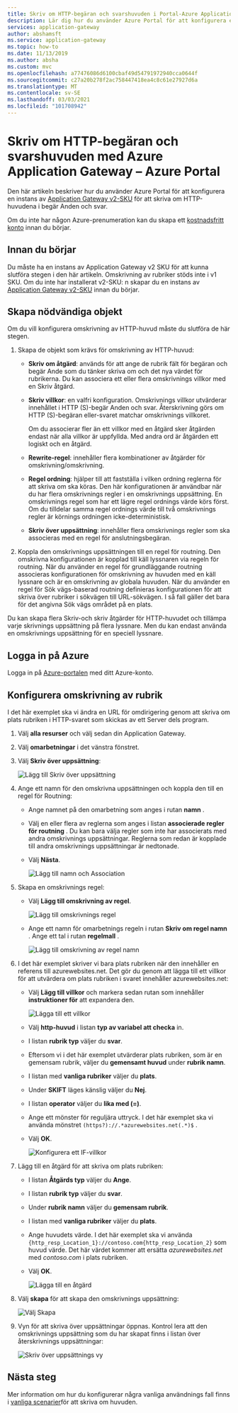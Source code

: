 ```yaml
---
title: Skriv om HTTP-begäran och svarshuvuden i Portal-Azure Application Gateway
description: Lär dig hur du använder Azure Portal för att konfigurera en Azure Application-Gateway för att skriva om HTTP-huvudena i de begär Anden och svar som passerar genom gatewayen
services: application-gateway
author: abshamsft
ms.service: application-gateway
ms.topic: how-to
ms.date: 11/13/2019
ms.author: absha
ms.custom: mvc
ms.openlocfilehash: a77476086d6100cbaf49d54791972940cca0644f
ms.sourcegitcommit: c27a20b278f2ac758447418ea4c8c61e27927d6a
ms.translationtype: MT
ms.contentlocale: sv-SE
ms.lasthandoff: 03/03/2021
ms.locfileid: "101708942"
---
```

# <a name="rewrite-http-request-and-response-headers-with-azure-application-gateway---azure-portal"></a>Skriv om HTTP-begäran och svarshuvuden med Azure Application Gateway – Azure Portal

Den här artikeln beskriver hur du använder Azure Portal för att konfigurera en instans av [Application Gateway v2-SKU](./application-gateway-autoscaling-zone-redundant.md) för att skriva om HTTP-huvudena i begär Anden och svar.

Om du inte har någon Azure-prenumeration kan du skapa ett [kostnadsfritt konto](https://azure.microsoft.com/free/?WT.mc_id=A261C142F) innan du börjar.

## <a name="before-you-begin"></a>Innan du börjar

Du måste ha en instans av Application Gateway v2 SKU för att kunna slutföra stegen i den här artikeln. Omskrivning av rubriker stöds inte i v1 SKU. Om du inte har installerat v2-SKU: n skapar du en instans av [Application Gateway v2-SKU](./tutorial-autoscale-ps.md) innan du börjar.

## <a name="create-required-objects"></a>Skapa nödvändiga objekt

Om du vill konfigurera omskrivning av HTTP-huvud måste du slutföra de här stegen.

1. Skapa de objekt som krävs för omskrivning av HTTP-huvud:

   - **Skriv om åtgärd**: används för att ange de rubrik fält för begäran och begär Ande som du tänker skriva om och det nya värdet för rubrikerna. Du kan associera ett eller flera omskrivnings villkor med en Skriv åtgärd.

   - **Skriv villkor**: en valfri konfiguration. Omskrivnings villkor utvärderar innehållet i HTTP (S)-begär Anden och svar. Återskrivning görs om HTTP (S)-begäran eller-svaret matchar omskrivnings villkoret.

     Om du associerar fler än ett villkor med en åtgärd sker åtgärden endast när alla villkor är uppfyllda. Med andra ord är åtgärden ett logiskt och en åtgärd.

   - **Rewrite-regel**: innehåller flera kombinationer av åtgärder för omskrivning/omskrivning.

   - **Regel ordning**: hjälper till att fastställa i vilken ordning reglerna för att skriva om ska köras. Den här konfigurationen är användbar när du har flera omskrivnings regler i en omskrivnings uppsättning. En omskrivnings regel som har ett lägre regel ordnings värde körs först. Om du tilldelar samma regel ordnings värde till två omskrivnings regler är körnings ordningen icke-deterministisk.

   - **Skriv över uppsättning**: innehåller flera omskrivnings regler som ska associeras med en regel för anslutningsbegäran.

2. Koppla den omskrivnings uppsättningen till en regel för routning. Den omskrivna konfigurationen är kopplad till käll lyssnaren via regeln för routning. När du använder en regel för grundläggande routning associeras konfigurationen för omskrivning av huvuden med en käll lyssnare och är en omskrivning av globala huvuden. När du använder en regel för Sök vägs-baserad routning definieras konfigurationen för att skriva över rubriker i sökvägen till URL-sökvägen. I så fall gäller det bara för det angivna Sök vägs området på en plats.

Du kan skapa flera Skriv-och skriv åtgärder för HTTP-huvudet och tillämpa varje skrivnings uppsättning på flera lyssnare. Men du kan endast använda en omskrivnings uppsättning för en speciell lyssnare.

## <a name="sign-in-to-azure"></a>Logga in på Azure

Logga in på [Azure-portalen](https://portal.azure.com/) med ditt Azure-konto.

## <a name="configure-header-rewrite"></a>Konfigurera omskrivning av rubrik

I det här exemplet ska vi ändra en URL för omdirigering genom att skriva om plats rubriken i HTTP-svaret som skickas av ett Server dels program.

1. Välj **alla resurser** och välj sedan din Application Gateway.

2. Välj **omarbetningar** i det vänstra fönstret.

3. Välj **Skriv över uppsättning**:

   ![Lägg till Skriv över uppsättning](media/rewrite-http-headers-portal/add-rewrite-set.png)

4. Ange ett namn för den omskrivna uppsättningen och koppla den till en regel för Routning:

   - Ange namnet på den omarbetning som anges i rutan **namn** .
   - Välj en eller flera av reglerna som anges i listan **associerade regler för routning** . Du kan bara välja regler som inte har associerats med andra omskrivnings uppsättningar. Reglerna som redan är kopplade till andra omskrivnings uppsättningar är nedtonade.
   - Välj **Nästa**.
   
     ![Lägg till namn och Association](media/rewrite-http-headers-portal/name-and-association.png)

5. Skapa en omskrivnings regel:

   - Välj **Lägg till omskrivning av regel**.

     ![Lägg till omskrivnings regel](media/rewrite-http-headers-portal/add-rewrite-rule.png)

   - Ange ett namn för omarbetnings regeln i rutan **Skriv om regel namn** . Ange ett tal i rutan **regelmall** .

     ![Lägg till omskrivning av regel namn](media/rewrite-http-headers-portal/rule-name.png)

6. I det här exemplet skriver vi bara plats rubriken när den innehåller en referens till azurewebsites.net. Det gör du genom att lägga till ett villkor för att utvärdera om plats rubriken i svaret innehåller azurewebsites.net:

   - Välj **Lägg till villkor** och markera sedan rutan som innehåller **instruktioner för** att expandera den.

     ![Lägga till ett villkor](media/rewrite-http-headers-portal/add-condition.png)

   - Välj **http-huvud** i listan **typ av variabel att checka** in.

   - I listan **rubrik typ** väljer du **svar**.

   - Eftersom vi i det här exemplet utvärderar plats rubriken, som är en gemensam rubrik, väljer du  **gemensamt huvud** under **rubrik namn**.

   - I listan med **vanliga rubriker** väljer du **plats**.

   - Under **SKIFT** läges känslig väljer du **Nej**.

   - I listan **operator** väljer du **lika med (=)**.

   - Ange ett mönster för reguljära uttryck. I det här exemplet ska vi använda mönstret `(https?)://.*azurewebsites.net(.*)$` .

   - Välj **OK**.

     ![Konfigurera ett IF-villkor](media/rewrite-http-headers-portal/condition.png)

7. Lägg till en åtgärd för att skriva om plats rubriken:

   - I listan **Åtgärds typ** väljer du **Ange**.

   - I listan **rubrik typ** väljer du **svar**.

   - Under **rubrik namn** väljer du **gemensam rubrik**.

   - I listan med **vanliga rubriker** väljer du **plats**.

   - Ange huvudets värde. I det här exemplet ska vi använda `{http_resp_Location_1}://contoso.com{http_resp_Location_2}` som huvud värde. Det här värdet kommer att ersätta *azurewebsites.net* med *contoso.com* i plats rubriken.

   - Välj **OK**.

     ![Lägga till en åtgärd](media/rewrite-http-headers-portal/action.png)

8. Välj **skapa** för att skapa den omskrivnings uppsättning:

   ![Välj Skapa](media/rewrite-http-headers-portal/create.png)

9. Vyn för att skriva över uppsättningar öppnas. Kontrol lera att den omskrivnings uppsättning som du har skapat finns i listan över återskrivnings uppsättningar:

   ![Skriv över uppsättnings vy](media/rewrite-http-headers-portal/rewrite-set-list.png)

## <a name="next-steps"></a>Nästa steg

Mer information om hur du konfigurerar några vanliga användnings fall finns i [vanliga scenarier](./rewrite-http-headers.md)för att skriva om huvuden.